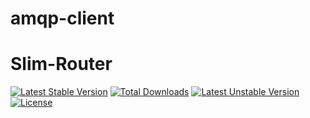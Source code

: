 # amqp-client

# Slim-Router

[![Latest Stable Version](https://poser.pugx.org/chella/amqp/v/stable?format=flat-square)](https://packagist.org/packages/chella/amqp)
[![Total Downloads](https://poser.pugx.org/chella/amqp/downloads?format=flat-square)](https://packagist.org/packages/chella/amqp)
[![Latest Unstable Version](https://poser.pugx.org/chella/amqp/v/unstable?format=flat-square)](https://packagist.org/packages/chella/amqp)
[![License](https://poser.pugx.org/chella/amqp/license?format=flat-square)](https://packagist.org/packages/chella/amqp)
